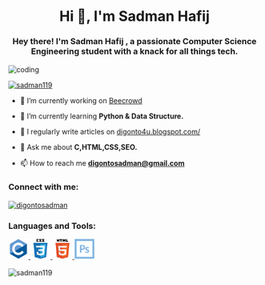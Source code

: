 <h1 align="center">Hi 👋, I'm Sadman Hafij</h1>
<h3 align="center">Hey there! I'm Sadman Hafij , a passionate Computer Science Engineering student with a knack for all things tech.</h3>
<img align="center" alt="coding" width="400" src="https://github.com/sadman119/Beecrowd-Problem-Solving/assets/141361791/3b56aba8-5102-4d75-8d7c-b0cc1f88a7c6">
<p align="left"> <a href="https://github.com/ryo-ma/github-profile-trophy"><img src="https://github-profile-trophy.vercel.app/?username=sadman119" alt="sadman119" /></a> </p>

- 🔭 I’m currently working on [Beecrowd](https://www.beecrowd.com.br/judge/en/profile/868238)

- 🌱 I’m currently learning **Python & Data Structure.**

- 📝 I regularly write articles on [digonto4u.blogspot.com/](https://digonto4u.blogspot.com/)

- 💬 Ask me about **C,HTML,CSS,SEO.**

- 📫 How to reach me **digontosadman@gmail.com**

<h3 align="left">Connect with me:</h3>
<p align="left">
<a href="https://fb.com/digontosadman" target="blank"><img align="center" src="https://raw.githubusercontent.com/rahuldkjain/github-profile-readme-generator/master/src/images/icons/Social/facebook.svg" alt="digontosadman" height="30" width="40" /></a>
</p>

<h3 align="left">Languages and Tools:</h3>
<p align="left"> <a href="https://www.cprogramming.com/" target="_blank" rel="noreferrer"> <img src="https://raw.githubusercontent.com/devicons/devicon/master/icons/c/c-original.svg" alt="c" width="40" height="40"/> </a> <a href="https://www.w3schools.com/css/" target="_blank" rel="noreferrer"> <img src="https://raw.githubusercontent.com/devicons/devicon/master/icons/css3/css3-original-wordmark.svg" alt="css3" width="40" height="40"/> </a> <a href="https://www.w3.org/html/" target="_blank" rel="noreferrer"> <img src="https://raw.githubusercontent.com/devicons/devicon/master/icons/html5/html5-original-wordmark.svg" alt="html5" width="40" height="40"/> </a> <a href="https://www.photoshop.com/en" target="_blank" rel="noreferrer"> <img src="https://raw.githubusercontent.com/devicons/devicon/master/icons/photoshop/photoshop-line.svg" alt="photoshop" width="40" height="40"/> </a> </p>

<p><img align="center" src="https://github-readme-stats.vercel.app/api/top-langs?username=sadman119&show_icons=true&locale=en&layout=compact" alt="sadman119" /></p>
